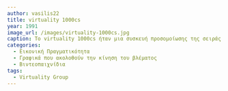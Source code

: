 ```yaml
---
author: vasilis22
title: virtuality 1000cs
year: 1991
image_url: /images/virtuality-1000cs.jpg
caption: To virtuality 1000cs ήταν μια συσκευή προσομοίωσης της σειράς virtuality, η οποία παρουσιάστηκε το 1991 από την Virtuality group. Ήταν το πρώτο μαζικά παραγμένο virtual reality σύστημα το οποίο υποστήριζε multi player με ίδια συστήματα. Υπήρχε σε arcades πόλων χορών και για την διάδραση του χρήστη με τον ψηφιακό κόσμο χρησιμοποιούσε joysticks τα οποία δεν απέχουν πολύ από τα motion controllers που χρησιμοποιούνται σήμερα στης συσκευές οικιακής χρήσης.
categories:
  - Εικονική Πραγματικότητα
  - Γραφικά που ακολοθούν την κίνηση του βλέματος
  - Βιντεοπαιχνίδια
tags:
  - Virtuality Group
---
```

